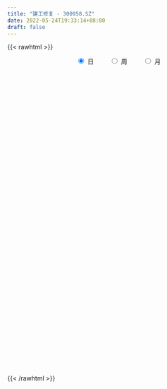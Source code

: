 ```yaml
---
title: "建工修复 - 300958.SZ"
date: 2022-05-24T19:33:14+08:00
draft: false
---
```

{{< rawhtml >}}
    <div style="text-align: center">
        <label style="padding: 1rem;"><input style="margin-right: .5rem" type="radio" name="period" value="D" checked onclick="period_change(this)">日</label>
        <label style="padding: 1rem;"><input style="margin-right: .5rem" type="radio" name="period" value="W" onclick="period_change(this)">周</label>
        <label style="padding: 1rem;"><input style="margin-right: .5rem" type="radio" name="period" value="M" onclick="period_change(this)">月</label>
    </div>
    <div id="chart" style="height: 700px;"></div> 
    <script type="text/javascript">
        const D_v = [24808.63,49019.74,32612.43,34452.07,98642.0,67375.2,46998.26,34119.11,37202.76,34043.84,33883.96,36456.7,23278.33,25376.03,47828.96,35121.39,24332.11,23137.07,16337.81,22325.11,17218.01,17177.02,30213.39,23796.1,14892.6,13446.56,14150.43,41234.05,27768.08,18509.21,17742.14,9593.14,17025.79,12245.88,10476.96,15665.38,10418.28,13769.62,11804.03,15032.01,130667.62,108492.79,108254.78,93852.77,61059.11,44017.21,36677.88,43141.77,30356.59,81130.0,51098.13,80283.77,67040.98,45216.96,38270.08,40749.47,32647.98,44532.08,25038.04,24318.39,22099.41,25843.5,73536.68,66845.12,37816.71,24220.55,39274.62,40697.37,49828.37,58715.35,59754.48,23999.65,38708.47,27230.47,23442.21,23483.03,21525.65,79777.75,53911.96,31617.09,27884.2,22701.67,20552.0,30744.98,38219.17,27662.96,29560.55,27684.84,15162.55,15548.92,16302.66,13891.45,34578.74,25610.24,22834.84,9134.44,22511.78,11745.01,14076.71,18753.03,11322.18,11038.91,10445.87,9879.16,10413.29,6809.39,15379.84,12834.71,9193.13,13211.43,9037.08,29733.0,15633.72,9356.08,10872.46,12823.83,6392.82,9496.43,11175.42,20556.26,15789.97,14993.21,50776.07,33595.74,30132.54,21722.18,12127.55,22583.89,18161.67,16316.16,16627.18,31467.33,54476.94,29494.22,25411.07,20238.35,52143.38,35499.9,18215.45,27029.12,18741.08,11806.53,10732.12,13034.21,11861.63,27669.98,21900.35,27209.56,19228.8,14816.19,20422.71,27921.71,25691.4,18863.41,8673.28,9323.65,8305.45,13526.18,11416.35,12205.35,15040.63,18933.23,14715.95,12163.5,11744.35,12047.56,8435.11,8827.06,7445.47,18361.47,15083.24,18430.05,14898.69,5158.15,12493.64,5466.05,9199.11,7974.54,11997.05,26422.37,53107.05,48025.05,39548.17,29160.52,17985.0,39174.15,91002.9,187883.23,129041.63,100584.41,121172.41,110120.11,74443.65,54340.4,41079.0,55566.27,50708.5,82431.99,90295.33,116689.59,72325.42,87815.91,56031.01,68345.32,54915.84,49707.07,48586.63,32372.0,49582.92,32892.53,28295.06,22068.53,21833.03,23523.69,25199.46,21709.14,27498.19,25647.84,20300.0,18798.53,18816.93,18278.35,17365.93,15498.0,13821.0,19125.13,12789.19,12255.24,39207.41,38851.48,23247.97,30818.59,22021.92,20531.44,20942.0,19646.18,17992.38,16353.38,51050.7,85551.15,77205.84,50809.62,34574.83,26721.12,35626.58,28013.53,54424.62,74025.48,52773.29,45363.28]
const D_histogram = [0.0,0.064768547,0.0592804679,0.1013410456,0.2888820707,0.3685238306,0.3101148047,0.2646893155,0.1796507654,0.1462202931,0.1287827597,0.0210175652,-0.036796005,-0.055744607,0.005402127,-0.0001323005,-0.0446308198,-0.0990553299,-0.1642359161,-0.2272934973,-0.2616991259,-0.2541566847,-0.3617431331,-0.5026383295,-0.5631713102,-0.5352269366,-0.4812746342,-0.2997249481,-0.2146763157,-0.1261351066,-0.1115153884,-0.0878553241,-0.1300556152,-0.1392770697,-0.1428986369,-0.1888519107,-0.183563799,-0.1263360446,-0.0729166105,-0.0588139138,0.3231127127,0.4760354771,0.6579339199,0.8101232195,0.7643289488,0.6452616467,0.5726736668,0.3894747776,0.279648195,0.3238039431,0.2245608417,0.3106391006,0.2606401745,0.1134016114,0.0663480855,-0.0806922932,-0.1205859222,-0.2770163134,-0.3496967201,-0.4421455785,-0.4533368983,-0.3660289351,-0.0688400634,0.1185613344,0.1370730484,0.1333226415,0.1901781684,0.1463129581,0.1670047486,0.1501130846,-0.0946465107,-0.2279521205,-0.1945481527,-0.2072948614,-0.2344255401,-0.306267696,-0.290627274,-0.1245854697,-0.1286040549,-0.1314957468,-0.1415261275,-0.0964702735,-0.047109234,0.0101281163,0.0884239243,0.0862681046,0.0993353461,0.0112663141,-0.0551916726,-0.0757766955,-0.1167735765,-0.1017785695,-0.020334189,-0.0954694298,-0.2409769007,-0.3158398461,-0.4560134878,-0.5100342729,-0.4664948349,-0.3815328349,-0.357793373,-0.2911693805,-0.2126204571,-0.1825607617,-0.1757565647,-0.1515757342,-0.1723088845,-0.211417359,-0.1995225327,-0.1251961413,-0.0868256028,0.0222832689,0.0219021219,0.050505839,0.1039584366,0.1010237383,0.1124479413,0.1211678554,0.1478811478,0.1949839379,0.2347220869,0.2697788097,0.3415683515,0.3846144116,0.4473547594,0.4364439309,0.41340873,0.3977175712,0.3597421747,0.3166283771,0.2852340751,0.2947279695,0.310811417,0.2988410673,0.2660426439,0.1855646783,0.2404566373,0.1706392119,0.0827251046,-0.0510403716,-0.116433153,-0.1512322975,-0.1563907291,-0.1672329654,-0.1647337587,-0.1019356372,-0.0643915776,0.0008129064,0.0231367083,-0.0068899668,0.0371599901,0.0965279296,0.0504837999,-0.0535883362,-0.1144250406,-0.142159949,-0.1499220785,-0.1469697574,-0.1383979711,-0.1060162708,-0.1124973316,-0.079561179,-0.0898346826,-0.0792227848,-0.0590869338,-0.0083754713,-0.004956761,-0.0319863253,-0.015345483,0.0150662261,0.0486516171,-0.0012464179,-0.1014898452,-0.1741957096,-0.287336308,-0.3330808536,-0.4246849548,-0.4148185114,-0.3192260507,-0.1224934095,0.1046237157,0.2952449217,0.3744680413,0.3667371471,0.3353452149,0.3767963228,0.7423082038,1.0048175346,1.1407667893,1.080450242,1.1186265376,0.8010851135,0.4726035064,0.2657262824,0.0834043981,0.0145473966,-0.0887437784,-0.0867471058,0.0228164767,0.1001934411,0.0197329501,0.069154073,-0.006982402,-0.3550054139,-0.7293059484,-0.893300159,-0.8810222191,-0.8392206986,-0.692400898,-0.6211695361,-0.5996338378,-0.6007123726,-0.6107103271,-0.6428898819,-0.6239171186,-0.5781992134,-0.5116913334,-0.4491509676,-0.3747595336,-0.359165136,-0.3472372706,-0.3578630235,-0.3155200918,-0.3155064572,-0.2845078968,-0.2886719676,-0.2450759882,-0.1739099068,-0.0332763197,-0.0638056549,-0.0990388608,-0.1925835466,-0.2771289063,-0.2622634697,-0.2758918738,-0.1847828672,-0.0655665929,0.0083689769,0.2108490918,0.474507231,0.5765364523,0.6133550502,0.6034201343,0.5869390455,0.5543939759,0.5090319215,0.5270536266,0.520753921,0.5340912555,0.4544356238]
const D_fast = [0.0,0.0809606838,0.0902927216,0.1576885608,0.4174501036,0.5892228211,0.6083424964,0.6290893361,0.5889634773,0.5920880782,0.6068462347,0.5043354316,0.4373228602,0.4044381063,0.4669353721,0.4613678695,0.4057116453,0.3265233027,0.2202837374,0.1004027819,0.0005723719,-0.0554243581,-0.2534465898,-0.5200013686,-0.7213271768,-0.8271895374,-0.8935558935,-0.7869374444,-0.7555578909,-0.6985504585,-0.7118095874,-0.7101133541,-0.784827549,-0.828868271,-0.8682144974,-0.9613807488,-1.0019835869,-0.9763398436,-0.9411495622,-0.9417503439,-0.4790455393,-0.2071139056,0.1392680171,0.4939881217,0.6392760882,0.6815241977,0.7521046346,0.6662744397,0.6263599059,0.7514666398,0.7083637488,0.8721017829,0.8872629004,0.7683747401,0.7379082357,0.5706947836,0.5006546741,0.2749702046,0.1148656178,-0.0881196353,-0.2126451796,-0.2168444501,0.0631344057,0.2801761371,0.3329561132,0.3625363666,0.4669364357,0.4596494649,0.5220924425,0.5427290496,0.2743078267,0.0840141868,0.0687811164,0.0042106923,-0.0815263714,-0.2299354513,-0.2869518478,-0.1520564109,-0.1882260098,-0.2239916384,-0.269403551,-0.2484652655,-0.2108815344,-0.151112155,-0.0507103659,-0.0312991595,0.0066019186,-0.078650535,-0.1589064398,-0.1984356366,-0.2686259117,-0.2790755471,-0.2027147138,-0.3017173121,-0.5074690081,-0.6612919151,-0.9154689287,-1.096998282,-1.1700825528,-1.1805037615,-1.2462126428,-1.2523809955,-1.2269871864,-1.2425676814,-1.2797026256,-1.2934157285,-1.3572261001,-1.4491889142,-1.4871747212,-1.4441473651,-1.4274832273,-1.3128035384,-1.3077091549,-1.266478978,-1.1870367713,-1.164715535,-1.1251793467,-1.0861674687,-1.0224838894,-0.9266351149,-0.8282164441,-0.7257150188,-0.5685333892,-0.4293337262,-0.2547546885,-0.1565545343,-0.0762375527,0.0075006813,0.0594608284,0.0955041251,0.1354183419,0.2185942287,0.3123805305,0.3751204475,0.4088326851,0.3747458891,0.4897520074,0.462594385,0.3953615539,0.2488359847,0.1543349151,0.0817276962,0.0374715823,-0.0151788953,-0.0538631282,-0.0165489161,0.0048972491,0.0703049598,0.0984129387,0.0666637718,0.1200037263,0.2035036482,0.1700804685,0.0526112484,-0.0368317162,-0.1001066118,-0.145349261,-0.1791393792,-0.2051670857,-0.1992894531,-0.2338948468,-0.220848989,-0.2535811632,-0.2627749616,-0.257410844,-0.2087932494,-0.2066137294,-0.2416398749,-0.2288354034,-0.1946571377,-0.1489088425,-0.199118482,-0.3247343706,-0.4409891624,-0.6259638378,-0.7549785968,-0.9527539367,-1.0465921212,-1.0308061731,-0.8646968842,-0.6114238302,-0.3469913937,-0.1741512638,-0.0901978713,-0.0377534997,0.0978966889,0.6489856208,1.1626993353,1.5838402873,1.7936363006,2.1114692306,1.9941990848,1.7838683543,1.6434227009,1.4819519161,1.4167317637,1.2912546442,1.2715645403,1.386832242,1.4892575667,1.4137303133,1.4804399544,1.4025578789,0.9657835135,0.4091564919,0.0218372416,-0.1861403733,-0.3541440275,-0.3804244513,-0.4644854734,-0.5928582346,-0.7441148625,-0.9067903988,-1.0996924241,-1.2366989405,-1.3355308386,-1.396945792,-1.4466931681,-1.4659916175,-1.5401885039,-1.6150699562,-1.7151614649,-1.7516985561,-1.8305615358,-1.8706899497,-1.9470220124,-1.9646950301,-1.9370064253,-1.8046919182,-1.8511726671,-1.9111655881,-2.0528561606,-2.2066837468,-2.2573841777,-2.3399855503,-2.2950722605,-2.1922476344,-2.1162198204,-1.8610274326,-1.4787424856,-1.2325791513,-1.0424217907,-0.901501673,-0.7712480005,-0.6651945761,-0.5832986502,-0.4335135384,-0.3096247638,-0.1627646155,-0.1288113412]
const D_slow = [0.0,0.0161921368,0.0310122537,0.0563475151,0.1285680328,0.2206989905,0.2982276917,0.3644000205,0.4093127119,0.4458677852,0.4780634751,0.4833178664,0.4741188651,0.4601827134,0.4615332451,0.46150017,0.450342465,0.4255786326,0.3845196536,0.3276962792,0.2622714978,0.1987323266,0.1082965433,-0.0173630391,-0.1581558666,-0.2919626008,-0.4122812593,-0.4872124963,-0.5408815753,-0.5724153519,-0.600294199,-0.62225803,-0.6547719338,-0.6895912013,-0.7253158605,-0.7725288381,-0.8184197879,-0.850003799,-0.8682329517,-0.8829364301,-0.802158252,-0.6831493827,-0.5186659027,-0.3161350978,-0.1250528606,0.036262551,0.1794309678,0.2767996621,0.3467117109,0.4276626967,0.4838029071,0.5614626823,0.6266227259,0.6549731287,0.6715601501,0.6513870768,0.6212405963,0.5519865179,0.4645623379,0.3540259433,0.2406917187,0.1491844849,0.1319744691,0.1616148027,0.1958830648,0.2292137252,0.2767582673,0.3133365068,0.3550876939,0.3926159651,0.3689543374,0.3119663073,0.2633292691,0.2115055537,0.1528991687,0.0763322447,0.0036754262,-0.0274709412,-0.0596219549,-0.0924958916,-0.1278774235,-0.1519949919,-0.1637723004,-0.1612402713,-0.1391342902,-0.1175672641,-0.0927334276,-0.0899168491,-0.1037147672,-0.1226589411,-0.1518523352,-0.1772969776,-0.1823805248,-0.2062478823,-0.2664921075,-0.345452069,-0.4594554409,-0.5869640091,-0.7035877179,-0.7989709266,-0.8884192698,-0.961211615,-1.0143667292,-1.0600069197,-1.1039460609,-1.1418399944,-1.1849172155,-1.2377715553,-1.2876521884,-1.3189512238,-1.3406576245,-1.3350868073,-1.3296112768,-1.316984817,-1.2909952079,-1.2657392733,-1.237627288,-1.2073353241,-1.1703650372,-1.1216190527,-1.062938531,-0.9954938286,-0.9101017407,-0.8139481378,-0.7021094479,-0.5929984652,-0.4896462827,-0.3902168899,-0.3002813462,-0.221124252,-0.1498157332,-0.0761337408,0.0015691134,0.0762793803,0.1427900412,0.1891812108,0.2492953701,0.2919551731,0.3126364493,0.2998763564,0.2707680681,0.2329599937,0.1938623114,0.1520540701,0.1108706304,0.0853867211,0.0692888267,0.0694920533,0.0752762304,0.0735537387,0.0828437362,0.1069757186,0.1195966686,0.1061995846,0.0775933244,0.0420533372,0.0045728175,-0.0321696218,-0.0667691146,-0.0932731823,-0.1213975152,-0.14128781,-0.1637464806,-0.1835521768,-0.1983239102,-0.2004177781,-0.2016569683,-0.2096535496,-0.2134899204,-0.2097233639,-0.1975604596,-0.1978720641,-0.2232445254,-0.2667934528,-0.3386275298,-0.4218977432,-0.5280689819,-0.6317736097,-0.7115801224,-0.7422034748,-0.7160475459,-0.6422363154,-0.5486193051,-0.4569350183,-0.3730987146,-0.2788996339,-0.0933225829,0.1578818007,0.443073498,0.7131860585,0.992842693,1.1931139713,1.3112648479,1.3776964185,1.398547518,1.4021843672,1.3799984226,1.3583116461,1.3640157653,1.3890641256,1.3939973631,1.4112858814,1.4095402809,1.3207889274,1.1384624403,0.9151374006,0.6948818458,0.4850766711,0.3119764466,0.1566840626,0.0067756032,-0.14340249,-0.2960800717,-0.4568025422,-0.6127818218,-0.7573316252,-0.8852544585,-0.9975422005,-1.0912320839,-1.1810233679,-1.2678326855,-1.3572984414,-1.4361784643,-1.5150550786,-1.5861820528,-1.6583500447,-1.7196190418,-1.7630965185,-1.7714155984,-1.7873670122,-1.8121267274,-1.860272614,-1.9295548406,-1.995120708,-2.0640936765,-2.1102893933,-2.1266810415,-2.1245887973,-2.0718765243,-1.9532497166,-1.8091156035,-1.655776841,-1.5049218074,-1.358187046,-1.219588552,-1.0923305717,-0.960567165,-0.8303786848,-0.6968558709,-0.583246965]
const D_data = [['2021-05-13', 31.7612, 31.7214, 31.592, 32.398],['2021-05-14', 31.8408, 32.7363, 31.8408, 33.8109],['2021-05-17', 33.0149, 32.0697, 31.6418, 33.0149],['2021-05-18', 32.0995, 32.8358, 32.0995, 33.1244],['2021-05-19', 32.8358, 35.4527, 32.8358, 37.8109],['2021-05-20', 34.4378, 35.1144, 33.8209, 35.3632],['2021-05-21', 34.8259, 33.7512, 33.5323, 35.1144],['2021-05-24', 33.2736, 33.9104, 33.2736, 34.6468],['2021-05-25', 33.9701, 33.2935, 32.7562, 34.3682],['2021-05-26', 33.4129, 33.8109, 32.8756, 34.0498],['2021-05-27', 33.8308, 34.0498, 33.3632, 34.4776],['2021-05-28', 33.592, 32.7065, 32.7065, 34.0299],['2021-05-31', 32.5871, 32.9453, 32.0398, 33.1244],['2021-06-01', 33.0348, 33.2537, 32.8458, 33.6318],['2021-06-02', 33.1343, 34.4179, 32.7065, 35.0249],['2021-06-03', 34.3881, 33.801, 33.791, 34.995],['2021-06-04', 33.3333, 33.2239, 32.9453, 33.7313],['2021-06-07', 33.403, 32.8358, 32.4478, 33.5025],['2021-06-08', 32.806, 32.3284, 32.1891, 32.806],['2021-06-09', 32.3483, 31.9005, 31.791, 32.9154],['2021-06-10', 31.9104, 31.8408, 31.6418, 32.0597],['2021-06-11', 31.8408, 32.1194, 31.8408, 32.4179],['2021-06-15', 32.1393, 30.1791, 30.1095, 32.3781],['2021-06-16', 30.1095, 28.7463, 28.7164, 30.1592],['2021-06-17', 28.9652, 28.7662, 28.4378, 29.2935],['2021-06-18', 28.7761, 29.3134, 28.3582, 29.3234],['2021-06-21', 29.3234, 29.403, 29.0647, 29.7015],['2021-06-22', 29.3532, 31.2637, 29.3532, 32.0299],['2021-06-23', 31.3433, 30.4975, 30.398, 32.1393],['2021-06-24', 30.1692, 30.796, 29.9602, 30.995],['2021-06-25', 30.6269, 29.9701, 29.8806, 30.7662],['2021-06-28', 29.9204, 30.0199, 29.9204, 30.3383],['2021-06-29', 30.0199, 28.9652, 28.9552, 30.3284],['2021-06-30', 28.9751, 29.0348, 28.7761, 29.4527],['2021-07-01', 29.005, 28.8557, 28.7761, 29.2935],['2021-07-02', 29.0547, 27.9502, 27.8806, 29.1443],['2021-07-05', 27.9502, 28.2189, 27.7015, 28.5274],['2021-07-06', 28.2189, 28.796, 28.1692, 29.1343],['2021-07-07', 28.6567, 28.8458, 28.6169, 29.2139],['2021-07-08', 29.0448, 28.3582, 28.3383, 29.5323],['2021-07-09', 29.3532, 34.0299, 29.0448, 34.0299],['2021-07-12', 31.8408, 32.8259, 31.3532, 33.6716],['2021-07-13', 32.1592, 34.4677, 31.592, 35.9701],['2021-07-14', 34.4677, 35.5323, 33.8507, 36.3184],['2021-07-15', 35.5821, 33.9403, 32.6269, 36.0199],['2021-07-16', 33.7811, 33.1343, 32.7363, 34.7761],['2021-07-19', 32.7264, 33.7015, 32.4478, 33.7114],['2021-07-20', 33.1841, 32.0398, 31.4428, 33.1841],['2021-07-21', 32.1791, 32.4776, 31.9303, 32.7662],['2021-07-22', 32.1393, 34.5274, 32.1393, 37.7114],['2021-07-23', 34.1294, 32.8657, 32.6368, 34.398],['2021-07-26', 32.3383, 35.4428, 32.2786, 35.9602],['2021-07-27', 34.7761, 34.1493, 33.9303, 36.3184],['2021-07-28', 34.01, 32.6368, 29.3532, 34.1095],['2021-07-29', 32.4378, 33.5323, 32.4378, 34.1692],['2021-07-30', 33.5323, 31.8408, 31.8308, 34.0896],['2021-08-02', 31.8408, 32.6866, 31.2537, 33.0846],['2021-08-03', 32.4776, 30.6169, 30.4478, 33.194],['2021-08-04', 30.2587, 30.8657, 29.8706, 30.9453],['2021-08-05', 30.7, 29.91, 29.86, 31.08],['2021-08-06', 29.64, 30.33, 29.2, 30.5],['2021-08-09', 30.2, 31.47, 29.85, 31.64],['2021-08-10', 31.35, 34.99, 30.94, 35.94],['2021-08-11', 34.69, 34.97, 33.69, 36.0],['2021-08-12', 35.27, 33.54, 33.29, 35.27],['2021-08-13', 33.35, 33.44, 33.25, 34.43],['2021-08-16', 33.42, 34.51, 33.05, 35.27],['2021-08-17', 34.18, 33.46, 33.21, 35.35],['2021-08-18', 33.14, 34.38, 33.14, 35.27],['2021-08-19', 34.42, 34.1, 33.4, 35.62],['2021-08-20', 33.51, 30.61, 30.01, 33.66],['2021-08-23', 30.32, 30.9, 30.31, 31.1],['2021-08-24', 30.9, 32.59, 30.8, 32.95],['2021-08-25', 33.0, 31.94, 31.5, 33.09],['2021-08-26', 32.01, 31.5, 31.05, 32.6],['2021-08-27', 31.08, 30.47, 30.3, 31.46],['2021-08-30', 30.48, 31.18, 30.48, 31.98],['2021-08-31', 33.3, 33.39, 33.27, 36.55],['2021-09-01', 32.78, 31.59, 31.18, 33.3],['2021-09-02', 30.76, 31.47, 30.76, 32.19],['2021-09-03', 31.3, 31.22, 30.82, 32.48],['2021-09-06', 31.03, 31.89, 31.0, 32.0],['2021-09-07', 31.9, 32.12, 31.58, 32.38],['2021-09-08', 32.66, 32.47, 32.18, 33.42],['2021-09-09', 32.15, 33.12, 31.4, 33.3],['2021-09-10', 32.88, 32.37, 32.16, 33.39],['2021-09-13', 33.04, 32.65, 32.53, 34.5],['2021-09-14', 32.1, 31.21, 31.2, 32.72],['2021-09-15', 31.2, 31.03, 30.76, 31.51],['2021-09-16', 31.7, 31.3, 30.82, 31.89],['2021-09-17', 30.9, 30.78, 30.31, 31.23],['2021-09-22', 30.6, 31.3, 30.2, 31.55],['2021-09-23', 31.0, 32.32, 31.0, 32.83],['2021-09-24', 32.0, 30.3, 30.3, 32.0],['2021-09-27', 30.28, 28.65, 28.44, 30.56],['2021-09-28', 28.51, 28.67, 28.51, 29.16],['2021-09-29', 27.1, 26.9, 26.9, 27.98],['2021-09-30', 26.99, 26.99, 26.54, 27.29],['2021-10-08', 27.34, 27.7, 27.33, 28.25],['2021-10-11', 27.47, 28.12, 26.8, 28.55],['2021-10-12', 27.86, 27.23, 27.03, 28.08],['2021-10-13', 27.05, 27.62, 27.05, 27.75],['2021-10-14', 27.45, 27.82, 27.45, 27.93],['2021-10-15', 27.72, 27.2, 27.1, 27.75],['2021-10-18', 27.25, 26.71, 26.66, 27.3],['2021-10-19', 26.55, 26.72, 26.51, 26.87],['2021-10-20', 26.72, 25.87, 25.8, 26.93],['2021-10-21', 25.76, 25.15, 25.12, 26.05],['2021-10-22', 25.1, 25.37, 25.08, 25.86],['2021-10-25', 25.69, 26.07, 25.49, 26.68],['2021-10-26', 25.9, 25.65, 25.53, 26.3],['2021-10-27', 25.85, 26.72, 24.88, 28.33],['2021-10-28', 26.15, 25.47, 25.3, 26.42],['2021-10-29', 25.6, 25.75, 25.6, 25.98],['2021-11-01', 25.8, 26.16, 25.46, 26.46],['2021-11-02', 26.1, 25.49, 25.21, 26.4],['2021-11-03', 25.1, 25.6, 25.1, 25.69],['2021-11-04', 25.72, 25.54, 25.35, 25.86],['2021-11-05', 25.54, 25.8, 25.32, 26.2],['2021-11-08', 26.49, 26.23, 26.19, 27.04],['2021-11-09', 26.56, 26.39, 26.21, 26.97],['2021-11-10', 26.31, 26.59, 25.8, 26.66],['2021-11-11', 28.5, 27.45, 27.43, 30.75],['2021-11-12', 26.81, 27.57, 26.81, 28.11],['2021-11-15', 27.38, 28.33, 27.24, 28.45],['2021-11-16', 28.14, 27.81, 27.55, 28.35],['2021-11-17', 27.77, 27.83, 27.52, 28.08],['2021-11-18', 27.83, 28.08, 27.18, 28.08],['2021-11-19', 27.88, 27.91, 27.61, 28.4],['2021-11-22', 27.51, 27.86, 27.5, 28.29],['2021-11-23', 28.08, 28.02, 27.44, 28.13],['2021-11-24', 27.84, 28.69, 27.79, 28.82],['2021-11-25', 29.68, 29.08, 29.04, 30.7],['2021-11-26', 29.37, 28.99, 28.82, 29.93],['2021-11-29', 28.0, 28.85, 27.91, 28.96],['2021-11-30', 28.93, 28.15, 27.95, 28.96],['2021-12-01', 28.25, 29.98, 28.0, 30.6],['2021-12-02', 29.65, 28.58, 28.49, 29.77],['2021-12-03', 28.66, 28.07, 27.92, 28.99],['2021-12-06', 28.24, 26.95, 26.7, 28.43],['2021-12-07', 26.97, 27.24, 26.52, 27.6],['2021-12-08', 27.1, 27.28, 26.91, 27.52],['2021-12-09', 27.35, 27.45, 27.15, 27.63],['2021-12-10', 27.4, 27.23, 26.9, 27.6],['2021-12-13', 27.39, 27.26, 26.98, 27.49],['2021-12-14', 29.0, 28.1, 27.3, 29.16],['2021-12-15', 28.57, 28.0, 27.9, 28.58],['2021-12-16', 28.0, 28.61, 28.0, 29.1],['2021-12-17', 28.18, 28.33, 28.13, 28.82],['2021-12-20', 28.18, 27.67, 27.4, 28.32],['2021-12-21', 27.6, 28.66, 27.4, 28.68],['2021-12-22', 28.77, 29.2, 28.09, 29.49],['2021-12-23', 28.9, 27.99, 27.93, 29.0],['2021-12-24', 27.76, 26.87, 26.87, 27.99],['2021-12-27', 26.85, 26.91, 26.6, 27.11],['2021-12-28', 26.86, 26.99, 26.73, 27.19],['2021-12-29', 27.06, 27.03, 26.7, 27.27],['2021-12-30', 27.5, 27.03, 27.0, 27.56],['2021-12-31', 26.92, 27.01, 26.69, 27.43],['2022-01-04', 27.1, 27.31, 26.85, 27.38],['2022-01-05', 27.4, 26.79, 26.66, 27.85],['2022-01-06', 26.79, 27.26, 26.66, 27.76],['2022-01-07', 27.24, 26.69, 26.67, 27.4],['2022-01-10', 26.69, 26.86, 25.91, 26.9],['2022-01-11', 26.79, 26.98, 26.56, 27.35],['2022-01-12', 26.97, 27.5, 26.97, 27.59],['2022-01-13', 27.5, 27.02, 26.98, 27.5],['2022-01-14', 26.98, 26.53, 26.51, 27.19],['2022-01-17', 26.81, 27.0, 26.6, 27.07],['2022-01-18', 27.45, 27.27, 26.66, 27.6],['2022-01-19', 27.03, 27.48, 26.91, 27.59],['2022-01-20', 27.58, 26.38, 26.38, 27.93],['2022-01-21', 26.3, 25.27, 25.21, 26.47],['2022-01-24', 25.27, 25.0, 24.89, 25.43],['2022-01-25', 25.0, 23.76, 23.67, 25.25],['2022-01-26', 23.9, 23.87, 23.63, 23.97],['2022-01-27', 23.83, 22.55, 22.51, 24.12],['2022-01-28', 22.79, 23.18, 22.69, 23.5],['2022-02-07', 23.8, 24.15, 23.33, 24.88],['2022-02-08', 24.29, 25.93, 24.02, 26.77],['2022-02-09', 26.0, 27.35, 25.6, 28.89],['2022-02-10', 28.25, 28.09, 27.03, 28.58],['2022-02-11', 27.32, 27.61, 27.32, 28.6],['2022-02-14', 27.12, 26.94, 26.29, 27.47],['2022-02-15', 27.27, 26.76, 26.4, 27.38],['2022-02-16', 26.76, 27.94, 26.7, 28.3],['2022-02-17', 31.5, 33.53, 30.18, 33.53],['2022-02-18', 34.0, 34.65, 33.8, 39.58],['2022-02-21', 33.34, 35.05, 32.56, 35.42],['2022-02-22', 33.21, 33.77, 32.8, 34.88],['2022-02-23', 33.3, 35.95, 33.11, 36.0],['2022-02-24', 36.0, 31.66, 28.89, 36.0],['2022-02-25', 31.69, 30.46, 30.06, 32.55],['2022-02-28', 30.18, 31.02, 29.54, 31.24],['2022-03-01', 30.69, 30.61, 30.09, 31.2],['2022-03-02', 30.53, 31.59, 30.25, 31.95],['2022-03-03', 31.15, 30.86, 30.41, 31.68],['2022-03-04', 30.81, 32.03, 30.05, 33.0],['2022-03-07', 31.5, 33.85, 30.8, 34.25],['2022-03-08', 33.07, 34.2, 32.3, 36.92],['2022-03-09', 33.0, 32.46, 29.2, 33.99],['2022-03-10', 32.91, 34.24, 32.05, 35.06],['2022-03-11', 33.32, 32.82, 32.51, 33.9],['2022-03-14', 31.23, 28.31, 28.3, 31.99],['2022-03-15', 27.68, 25.76, 25.76, 28.16],['2022-03-16', 26.14, 26.43, 25.34, 26.84],['2022-03-17', 26.96, 27.63, 26.21, 27.99],['2022-03-18', 27.6, 27.54, 27.22, 28.3],['2022-03-21', 27.53, 28.81, 27.3, 29.55],['2022-03-22', 28.82, 27.96, 27.8, 28.82],['2022-03-23', 28.23, 27.11, 26.9, 28.3],['2022-03-24', 27.11, 26.39, 26.2, 27.11],['2022-03-25', 26.2, 25.73, 25.69, 26.57],['2022-03-28', 25.48, 24.78, 24.7, 25.67],['2022-03-29', 24.93, 24.8, 24.43, 25.32],['2022-03-30', 24.86, 24.73, 24.45, 25.13],['2022-03-31', 24.6, 24.74, 24.51, 25.58],['2022-04-01', 25.05, 24.52, 24.13, 25.05],['2022-04-06', 24.4, 24.56, 24.28, 24.95],['2022-04-07', 24.52, 23.61, 23.61, 24.55],['2022-04-08', 23.52, 23.18, 23.0, 23.84],['2022-04-11', 22.84, 22.43, 22.27, 23.27],['2022-04-12', 22.59, 22.71, 21.9, 22.71],['2022-04-13', 22.59, 21.83, 21.83, 22.59],['2022-04-14', 21.88, 21.84, 21.83, 22.47],['2022-04-15', 21.81, 21.01, 20.96, 21.85],['2022-04-18', 21.15, 21.26, 20.32, 21.36],['2022-04-19', 21.53, 21.5, 20.95, 21.7],['2022-04-20', 21.5, 22.61, 21.08, 22.97],['2022-04-21', 22.2, 20.47, 20.43, 22.38],['2022-04-22', 20.45, 19.91, 19.6, 20.45],['2022-04-25', 19.7, 18.45, 18.0, 19.7],['2022-04-26', 18.62, 17.62, 17.01, 18.94],['2022-04-27', 17.44, 18.18, 16.89, 18.24],['2022-04-28', 18.18, 17.32, 17.1, 18.18],['2022-04-29', 17.52, 18.36, 17.52, 18.65],['2022-05-05', 18.72, 18.88, 18.18, 19.19],['2022-05-06', 18.3, 18.51, 18.1, 18.74],['2022-05-09', 18.89, 20.66, 18.88, 21.58],['2022-05-10', 21.01, 22.68, 20.7, 22.68],['2022-05-11', 21.93, 21.8, 21.66, 23.03],['2022-05-12', 21.35, 21.59, 21.35, 22.34],['2022-05-13', 21.62, 21.34, 21.0, 21.73],['2022-05-16', 21.35, 21.46, 21.1, 21.68],['2022-05-17', 21.7, 21.4, 21.11, 21.95],['2022-05-18', 21.3, 21.29, 21.1, 21.76],['2022-05-19', 21.1, 22.28, 20.7, 22.7],['2022-05-20', 22.71, 22.3, 21.89, 23.7],['2022-05-23', 22.01, 22.88, 22.01, 23.14],['2022-05-24', 22.79, 21.84, 21.84, 23.06]]
const W_v = [933975.3700000001,499469.38,306085.94,231662.31,210483.35,72079.04,173975.57,280079.96,175706.37,155936.82,96195.02,82348.65,119403.91,65007.15,181691.56,415676.66,242404.37,271561.26,148635.9,228262.56,248270.19,136863.83,214716.65,139880.78,104259.52,74080.43,66226.07,14076.71,61439.15,54630.36,76971.31,50760.96,135711.25,104727.83,148381.83,151508.15,81343.06,107870.32,107715.42,51244.91,60895.16,53217.58,74218.92,40291.49,179099.69,365205.8,535362.21,284126.16,423157.26,253926.86,154672.07,123578.32,57915.46,84088.41,126351.29,113960.13,34345.76,299192.14,218811.33,98136.57]
const W_histogram = [0.0,-0.0838181197,-0.3946592548,-0.7302719543,-1.0170660013,-1.0539772937,-1.0416936129,-0.9047690509,-0.8262765199,-0.686949938,-0.6187376523,-0.7058497572,-0.6631594217,-0.7106522136,-0.2936631221,-0.0518830744,0.1075367565,0.1584673509,0.1073589459,0.289617628,0.2288549578,0.1901044006,0.223546412,0.3255017993,0.2894530902,0.2389737045,0.0009470053,-0.0856081138,-0.1497106735,-0.2809163139,-0.3056255466,-0.2826528419,-0.1205876851,0.0291777873,0.2105416713,0.2740882384,0.2649386883,0.3339066737,0.2840875411,0.2638873145,0.2333529958,0.2076210952,0.1155755255,-0.0664410675,0.1209344564,0.6963037368,0.7664387968,0.8820691145,0.9683652541,0.6421711933,0.2945195533,-0.0107374796,-0.2816921395,-0.569269473,-0.7826079168,-0.9651655359,-1.0081705225,-0.7881230665,-0.5322774264,-0.3568139439]
const W_fast = [0.0,-0.1047726496,-0.5142785984,-1.0324592865,-1.5735198338,-1.8739254496,-2.122065172,-2.2113328728,-2.3394094717,-2.3718203743,-2.4582925017,-2.7218670459,-2.8449665658,-3.0701224112,-2.7265491001,-2.4977398211,-2.3114358011,-2.2208883689,-2.2451570374,-1.9904939483,-1.994042879,-1.9852673361,-1.8959387217,-1.7126078846,-1.6762933212,-1.6670292807,-1.9048192286,-2.0127763761,-2.1143066042,-2.3157413231,-2.4168569424,-2.4645474482,-2.3326292126,-2.1755692935,-1.9415699916,-1.8095013649,-1.7524162429,-1.5999715891,-1.5787688364,-1.5329972344,-1.5051933042,-1.4790199309,-1.5421716193,-1.7407984792,-1.5231893412,-0.7737441266,-0.5119993673,-0.1758517711,0.152535682,-0.0131155804,-0.2871373321,-0.5950787349,-0.9364564296,-1.3663511314,-1.7753415544,-2.1991905575,-2.4942381747,-2.4712214853,-2.3484452018,-2.2621852052]
const W_slow = [0.0,-0.0209545299,-0.1196193436,-0.3021873322,-0.5564538325,-0.8199481559,-1.0803715591,-1.3065638219,-1.5131329518,-1.6848704363,-1.8395548494,-2.0160172887,-2.1818071441,-2.3594701975,-2.432885978,-2.4458567467,-2.4189725575,-2.3793557198,-2.3525159833,-2.2801115763,-2.2228978369,-2.1753717367,-2.1194851337,-2.0381096839,-1.9657464114,-1.9060029852,-1.9057662339,-1.9271682623,-1.9645959307,-2.0348250092,-2.1112313958,-2.1818946063,-2.2120415276,-2.2047470808,-2.1521116629,-2.0835896033,-2.0173549312,-1.9338782628,-1.8628563775,-1.7968845489,-1.7385463,-1.6866410261,-1.6577471448,-1.6743574117,-1.6441237976,-1.4700478634,-1.2784381642,-1.0579208856,-0.815829572,-0.6552867737,-0.5816568854,-0.5843412553,-0.6547642902,-0.7970816584,-0.9927336376,-1.2340250216,-1.4860676522,-1.6830984188,-1.8161677754,-1.9053712614]
const W_data = [['2021-04-02', 57.7114, 41.6617, 38.5174, 62.2886],['2021-04-09', 39.9005, 40.3483, 39.6119, 48.4577],['2021-04-16', 41.393, 36.2289, 35.8209, 42.6667],['2021-04-23', 35.9005, 33.6816, 33.592, 37.6915],['2021-04-30', 33.1343, 31.8408, 31.4925, 35.1244],['2021-05-07', 31.7214, 33.1642, 31.6219, 34.5771],['2021-05-14', 32.6368, 32.7363, 31.5622, 33.8109],['2021-05-21', 33.0149, 33.7512, 31.6418, 37.8109],['2021-05-28', 33.2736, 32.7065, 32.7065, 34.6468],['2021-06-04', 32.5871, 33.2239, 32.0398, 35.0249],['2021-06-11', 33.403, 32.1194, 31.6418, 33.5025],['2021-06-18', 32.1393, 29.3134, 28.3582, 32.3781],['2021-06-25', 29.3234, 29.9701, 29.0647, 32.1393],['2021-07-02', 29.9204, 27.9502, 27.8806, 30.3383],['2021-07-09', 27.9502, 34.0299, 27.7015, 34.0299],['2021-07-16', 31.8408, 33.1343, 31.3532, 36.3184],['2021-07-23', 32.7264, 32.8657, 31.4428, 37.7114],['2021-07-30', 32.3383, 31.8408, 29.3532, 36.3184],['2021-08-06', 31.8408, 30.33, 29.2, 33.194],['2021-08-13', 30.2, 33.44, 29.85, 36.0],['2021-08-20', 33.42, 30.61, 30.01, 35.62],['2021-08-27', 30.32, 30.47, 30.3, 33.09],['2021-09-03', 30.48, 31.22, 30.48, 36.55],['2021-09-10', 31.03, 32.37, 31.0, 33.42],['2021-09-17', 33.04, 30.78, 30.31, 34.5],['2021-09-24', 30.6, 30.3, 30.2, 32.83],['2021-09-30', 30.28, 26.99, 26.54, 30.56],['2021-10-08', 27.34, 27.7, 27.33, 28.25],['2021-10-15', 27.47, 27.2, 26.8, 28.55],['2021-10-22', 27.25, 25.37, 25.08, 27.3],['2021-10-29', 25.69, 25.75, 24.88, 28.33],['2021-11-05', 25.8, 25.8, 25.1, 26.46],['2021-11-12', 26.49, 27.57, 25.8, 30.75],['2021-11-19', 27.38, 27.91, 27.18, 28.45],['2021-11-26', 27.51, 28.99, 27.44, 30.7],['2021-12-03', 28.0, 28.07, 27.91, 30.6],['2021-12-10', 28.24, 27.23, 26.52, 28.43],['2021-12-17', 27.39, 28.33, 26.98, 29.16],['2021-12-24', 28.18, 26.87, 26.87, 29.49],['2021-12-31', 26.85, 27.01, 26.6, 27.56],['2022-01-07', 27.1, 26.69, 26.66, 27.85],['2022-01-14', 26.69, 26.53, 25.91, 27.59],['2022-01-21', 26.81, 25.27, 25.21, 27.93],['2022-01-28', 25.27, 23.18, 22.51, 25.43],['2022-02-11', 23.8, 27.61, 23.33, 28.89],['2022-02-18', 27.12, 34.65, 26.29, 39.58],['2022-02-25', 33.34, 30.46, 28.89, 36.0],['2022-03-04', 30.18, 32.03, 29.54, 33.0],['2022-03-11', 31.5, 32.82, 29.2, 36.92],['2022-03-18', 31.23, 27.54, 25.34, 31.99],['2022-03-25', 27.53, 25.73, 25.69, 29.55],['2022-04-01', 25.48, 24.52, 24.13, 25.67],['2022-04-08', 24.4, 23.18, 23.0, 24.95],['2022-04-15', 22.84, 21.01, 20.96, 23.27],['2022-04-22', 21.15, 19.91, 19.6, 22.97],['2022-04-29', 19.7, 18.36, 16.89, 19.7],['2022-05-06', 18.72, 18.51, 18.1, 19.19],['2022-05-13', 18.89, 21.34, 18.88, 23.03],['2022-05-20', 21.35, 22.3, 20.7, 23.7],['2022-05-27', 22.01, 21.84, 21.84, 23.14]]
const M_v = [591237.8200000001,1590438.5299999996,725119.2699999998,469470.8799999999,1137476.1899999999,863335.8799999999,497860.05,207117.53,485231.29,454032.4400000001,228623.1499999999,1134008.0999999999,1159472.4299999999,407963.13,650485.8]
const M_histogram = [0.0,-0.848360114,-1.2632031649,-1.7017458497,-1.6996439115,-1.4977968551,-1.6852201758,-1.7736654842,-1.5590980041,-1.3882169906,-1.4221811614,-0.834764292,-0.7878740042,-1.0868194144,-0.9551374813]
const M_fast = [0.0,-1.0604501425,-1.7910939846,-2.6550731318,-3.0778821715,-3.2504843289,-3.8592126935,-4.3910743729,-4.5662813939,-4.742454628,-5.1319640892,-4.7532382928,-4.903316506,-5.4739667698,-5.5810692071]
const M_slow = [0.0,-0.2120900285,-0.5278908197,-0.9533272821,-1.37823826,-1.7526874738,-2.1739925177,-2.6174088888,-3.0071833898,-3.3542376374,-3.7097829278,-3.9184740008,-4.1154425019,-4.3871473555,-4.6259317258]
const M_data = [['2021-03-31', 57.7114, 45.1343, 45.0746, 62.2886],['2021-04-30', 42.2886, 31.8408, 31.4925, 48.4577],['2021-05-31', 31.7214, 32.9453, 31.5622, 37.8109],['2021-06-30', 33.0348, 29.0348, 28.3582, 35.0249],['2021-07-30', 29.005, 31.8408, 27.7015, 37.7114],['2021-08-31', 31.8408, 33.39, 29.2, 36.55],['2021-09-30', 32.78, 26.99, 26.54, 34.5],['2021-10-29', 27.34, 25.75, 24.88, 28.55],['2021-11-30', 25.8, 28.15, 25.1, 30.75],['2021-12-31', 28.25, 27.01, 26.52, 30.6],['2022-01-28', 27.1, 23.18, 22.51, 27.93],['2022-02-28', 23.8, 31.02, 23.33, 39.58],['2022-03-31', 30.69, 24.74, 24.43, 36.92],['2022-04-29', 25.05, 18.36, 16.89, 25.05],['2022-05-31', 18.72, 21.84, 18.1, 23.7]]
        const D_a = [null,null,null,null,37.8109,null,null,null,null,null,null,null,null,null,null,null,null,null,null,null,null,null,null,null,null,null,null,null,null,null,null,null,null,null,null,null,27.7015,null,null,null,null,null,null,36.3184,null,null,null,31.4428,null,null,null,null,36.3184,null,null,null,null,null,null,null,29.2,null,null,null,null,null,null,null,null,35.62,null,null,null,null,null,30.3,null,null,null,null,null,null,null,null,null,null,34.5,null,null,null,null,null,null,null,null,null,null,26.54,null,null,null,null,27.93,null,null,null,null,null,25.08,null,null,null,null,null,null,null,null,null,null,null,null,null,30.75,null,null,null,null,null,null,null,27.44,null,null,null,null,null,30.6,null,null,null,null,null,null,26.9,null,null,null,null,null,null,null,29.49,null,null,null,null,null,null,null,null,null,null,null,25.91,null,null,null,null,null,null,null,27.93,null,null,null,null,22.51,null,null,null,null,null,null,null,null,null,null,39.58,null,null,null,null,null,29.54,null,null,null,null,null,36.92,null,null,null,null,null,null,null,null,null,null,null,null,null,null,null,null,null,null,null,null,null,null,null,null,null,null,null,null,null,null,null,null,null,16.89,null,null,null,null,null,null,23.03,null,null,null,null,null,20.7,null,null,null]
const W_a = [null,null,null,null,null,null,null,null,null,null,null,null,null,null,27.7015,null,null,null,null,null,null,null,36.55,null,null,null,null,null,null,null,24.88,null,null,null,null,null,null,null,29.49,null,null,null,null,null,null,null,null,null,null,null,null,null,null,null,null,16.89,null,null,null,null]
const M_a = [null,null,null,null,null,null,null,null,null,null,22.51,null,null,null,null]
        const D_b = [[{ coord: ['2021-05-19', 36.3184] }, { coord: ['2021-09-13', 31.4428] }],[{ coord: ['2021-09-30', 27.93] }, { coord: ['2022-01-27', 26.54] }],[{ coord: ['2022-02-18', 36.92] }, { coord: ['2022-04-27', 29.54] }]]
const W_b = [[{ coord: ['2021-07-09', 29.49] }, { coord: ['2021-12-24', 27.7015] }]]
const M_b = []
    </script>
{{< /rawhtml >}}